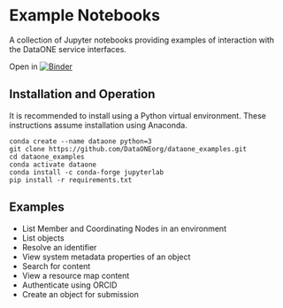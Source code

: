 # Example Notebooks

A collection of Jupyter notebooks providing examples of interaction with the DataONE service interfaces.

Open in [![Binder](https://mybinder.org/badge_logo.svg)](https://mybinder.org/v2/gh/DataONEorg/dataone_examples/master?filepath=api_examples)

## Installation and Operation

It is recommended to install using a Python virtual environment. These instructions assume installation using Anaconda.

```
conda create --name dataone python=3
git clone https://github.com/DataONEorg/dataone_examples.git
cd dataone_examples
conda activate dataone
conda install -c conda-forge jupyterlab
pip install -r requirements.txt
```

## Examples

* List Member and Coordinating Nodes in an environment
* List objects
* Resolve an identifier
* View system metadata properties of an object
* Search for content
* View a resource map content
* Authenticate using ORCID
* Create an object for submission
